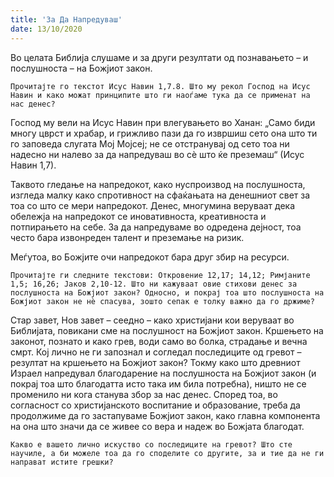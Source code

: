 ```yaml
---
title: 'За Да Напредуваш'
date: 13/10/2020
---
```


Во целата Библија слушаме и за други резултати од познавањето – и послушноста – на Божјиот закон.

`Прочитајте го текстот Исус Навин 1,7.8. Што му рекол Господ на Исус Навин и како можат принципите што ги наоѓаме тука да се применат на нас денес?`

Господ му вели на Исус Навин при влегувањето во Ханан: „Само биди многу цврст и храбар, и грижливо пази да го извршиш сето она што ти го заповеда слугата Мој Мојсеј; не се отстранувај од сето тоа ни надесно ни налево за да напредуваш во сè што ќе преземаш“ (Исус Навин 1,7).

Таквото гледање на напредокот, како нуспроизвод на послушноста, изгледа малку како спротивност на сфаќањата на денешниот свет за тоа со што се мери напредокот. Денес, многумина веруваат дека обележја на напредокот се иновативноста, креативноста и потпирањето на себе. За да напредуваме во одредена дејност, тоа често бара извонреден талент и преземање на ризик.

Меѓутоа, во Божјите очи напредокот бара друг збир на ресурси.

`Прочитајте ги следните текстови: Откровение 12,17; 14,12; Римјаните 1,5; 16,26; Јаков 2,10-12. Што ни кажуваат овие стихови денес за послушноста на Божјиот закон? Односно, и покрај тоа што послушноста на Божјиот закон не нѐ спасува, зошто сепак е толку важно да го држиме?`

Стар завет, Нов завет – сеедно – како христијани кои веруваат во Библијата, повикани сме на послушност на Божјиот закон. Кршењето на законот, познато и како грев, води само во болка, страдање и вечна смрт. Кој лично не ги запознал и согледал последиците од гревот – резултат на кршењето на Божјиот закон? Токму како што древниот Израел напредувал благодарение на послушноста на Божјиот закон (и покрај тоа што благодатта исто така им била потребна), ништо не се променило ни кога станува збор за нас денес. Според тоа, во согласност со христијанското воспитание и образование, треба да продолжиме да го застапуваме Божјиот закон, како главна компонента на она што значи да се живее со вера и надеж во Божјата благодат.

`Какво е вашето лично искуство со последиците на гревот? Што сте научиле, а би можеле тоа да го споделите со другите, за и тие да не ги направат истите грешки?`